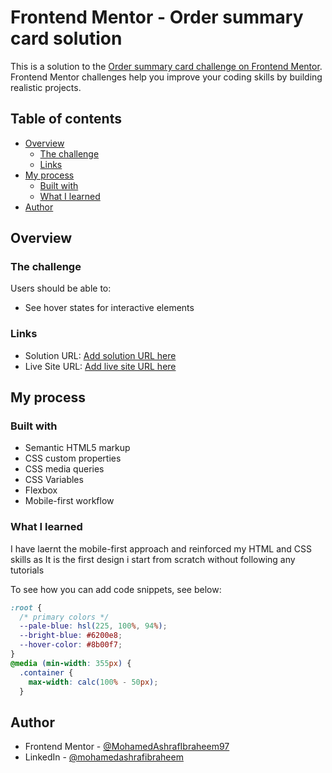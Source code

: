 # Frontend Mentor - Order summary card solution

This is a solution to the [Order summary card challenge on Frontend Mentor](https://www.frontendmentor.io/challenges/order-summary-component-QlPmajDUj). Frontend Mentor challenges help you improve your coding skills by building realistic projects.

## Table of contents

- [Overview](#overview)
  - [The challenge](#the-challenge)
  - [Links](#links)
- [My process](#my-process)
  - [Built with](#built-with)
  - [What I learned](#what-i-learned)
- [Author](#author)

## Overview

### The challenge

Users should be able to:

- See hover states for interactive elements

### Links

- Solution URL: [Add solution URL here](https://your-solution-url.com)
- Live Site URL: [Add live site URL here](https://your-live-site-url.com)

## My process

### Built with

- Semantic HTML5 markup
- CSS custom properties
- CSS media queries
- CSS Variables
- Flexbox
- Mobile-first workflow

### What I learned

I have laernt the mobile-first approach and reinforced my HTML and CSS skills as It is the first design i start from scratch without following any tutorials

To see how you can add code snippets, see below:

```css
:root {
  /* primary colors */
  --pale-blue: hsl(225, 100%, 94%);
  --bright-blue: #6200e8;
  --hover-color: #8b00f7;
}
@media (min-width: 355px) {
  .container {
    max-width: calc(100% - 50px);
  }
```

## Author

- Frontend Mentor - [@MohamedAshrafIbraheem97](https://www.frontendmentor.io/profile/MohamedAshrafIbraheem97)
- LinkedIn - [@mohamedashrafibraheem](https://www.linkedin.com/in/mohamedashrafibraheem/)
